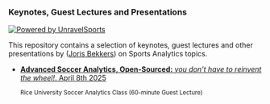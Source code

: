 ### Keynotes, Guest Lectures and Presentations 
[![Powered by UnravelSports](https://img.shields.io/badge/powered%20by-UnravelSports-orange.svg?style=flat&colorB=E6B611&colorA=C3C3C3)](https://unravelsports.github.io/)

This repository contains a selection of keynotes, guest lectures and other presentations by ([Joris Bekkers](https://www.linkedin.com/in/joris-bekkers-33138288/)) on Sports Analytics topics.

- [**Advanced Soccer Analytics, Open-Sourced:** _you don't have to reinvent the wheel!_. April 8th 2025](html/20250408-Rice-University.html)

  <small>Rice University Soccer Analytics Class (60-minute Guest Lecture)<small>